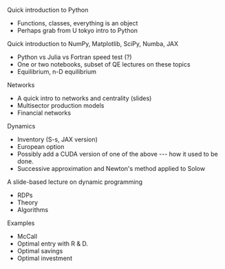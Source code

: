 
Quick introduction to Python

- Functions, classes, everything is an object
- Perhaps grab from U tokyo intro to Python


Quick introduction to NumPy, Matplotlib, SciPy, Numba, JAX

- Python vs Julia vs Fortran speed test (?)
- One or two notebooks, subset of QE lectures on these topics
- Equilibrium, n-D equilibrium


Networks

- A quick intro to networks and centrality (slides) 
- Multisector production models
- Financial networks


Dynamics

- Inventory (S-s, JAX version)
- European option
- Possibly add a CUDA version of one of the above --- how it used to be done.
- Successive approximation and Newton's method applied to Solow


A slide-based lecture on dynamic programming 

- RDPs
- Theory
- Algorithms


Examples

- McCall
- Optimal entry with R & D.
- Optimal savings
- Optimal investment


